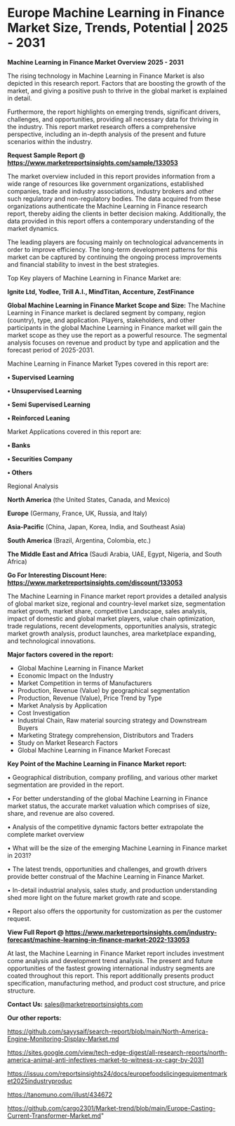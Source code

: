 # Europe Machine Learning in Finance Market Size, Trends, Potential | 2025 - 2031

<Strong> Machine Learning in Finance Market Overview 2025 - 2031</strong>

The rising technology in Machine Learning in Finance Market is also depicted in this research report. Factors that are boosting the growth of the market, and giving a positive push to thrive in the global market is explained in detail.

Furthermore, the report highlights on emerging trends, significant drivers, challenges, and opportunities, providing all necessary data for thriving in the industry. This report market research offers a comprehensive perspective, including an in-depth analysis of the present and future scenarios within the industry.

<strong>Request Sample Report @ <a href=https://www.marketreportsinsights.com/sample/133053>https://www.marketreportsinsights.com/sample/133053</a></strong>

The market overview included in this report provides information from a wide range of resources like government organizations, established companies, trade and industry associations, industry brokers and other such regulatory and non-regulatory bodies. The data acquired from these organizations authenticate the Machine Learning in Finance research report, thereby aiding the clients in better decision making. Additionally, the data provided in this report offers a contemporary understanding of the market dynamics.

The leading players are focusing mainly on technological advancements in order to improve efficiency. The long-term development patterns for this market can be captured by continuing the ongoing process improvements and financial stability to invest in the best strategies.

Top Key players of Machine Learning in Finance Market are:

<strong>Ignite Ltd, Yodlee, Trill A.I., MindTitan, Accenture, ZestFinance</strong>

<strong><b>Global Machine Learning in Finance Market Scope and Size:</b></strong>
The Machine Learning in Finance market is declared segment by company, region (country), type, and application. Players, stakeholders, and other participants in the global Machine Learning in Finance market will gain the market scope as they use the report as a powerful resource. The segmental analysis focuses on revenue and product by type and application and the forecast period of 2025-2031.

Machine Learning in Finance Market Types covered in this report are:

<strong>• Supervised Learning

• Unsupervised Learning

• Semi Supervised Learning

• Reinforced Leaning</strong>

Market Applications covered in this report are:

<strong>• Banks

• Securities Company

• Others</strong> 

Regional Analysis

<strong>North America</strong> (the United States, Canada, and Mexico)

<strong>Europe</strong> (Germany, France, UK, Russia, and Italy)

<strong>Asia-Pacific</strong> (China, Japan, Korea, India, and Southeast Asia)

<strong>South America</strong> (Brazil, Argentina, Colombia, etc.)

<strong>The Middle East and Africa</strong> (Saudi Arabia, UAE, Egypt, Nigeria, and South Africa)

<strong>Go For Interesting Discount Here: <a href=https://www.marketreportsinsights.com/discount/133053>https://www.marketreportsinsights.com/discount/133053</a></strong>

The Machine Learning in Finance market report provides a detailed analysis of global market size, regional and country-level market size, segmentation market growth, market share, competitive Landscape, sales analysis, impact of domestic and global market players, value chain optimization, trade regulations, recent developments, opportunities analysis, strategic market growth analysis, product launches, area marketplace expanding, and technological innovations.

<strong><b>Major factors covered in the report:</b></strong>
<ul>
  <li>Global Machine Learning in Finance Market </li>
  <li>Economic Impact on the Industry</li>
  <li>Market Competition in terms of Manufacturers</li>
  <li>Production, Revenue (Value) by geographical segmentation</li>
  <li>Production, Revenue (Value), Price Trend by Type</li>
  <li>Market Analysis by Application</li>
  <li>Cost Investigation</li>
  <li>Industrial Chain, Raw material sourcing strategy and Downstream Buyers</li>
  <li>Marketing Strategy comprehension, Distributors and Traders</li>
  <li>Study on Market Research Factors</li>
  <li>Global Machine Learning in Finance Market Forecast</li>
</ul>

<strong><b>Key Point of the Machine Learning in Finance Market report:</b></strong>

• Geographical distribution, company profiling, and various other market segmentation are provided in the report.

• For better understanding of the global Machine Learning in Finance market status, the accurate market valuation which comprises of size, share, and revenue are also covered.

• Analysis of the competitive dynamic factors better extrapolate the complete market overview

• What will be the size of the emerging Machine Learning in Finance market in 2031?

• The latest trends, opportunities and challenges, and growth drivers provide better construal of the Machine Learning in Finance Market.

• In-detail industrial analysis, sales study, and production understanding shed more light on the future market growth rate and scope.

• Report also offers the opportunity for customization as per the customer request.

<strong><b>View Full Report @ <a href=https://www.marketreportsinsights.com/industry-forecast/machine-learning-in-finance-market-2022-133053>https://www.marketreportsinsights.com/industry-forecast/machine-learning-in-finance-market-2022-133053</a></b></strong>


At last, the Machine Learning in Finance Market report includes investment come analysis and development trend analysis. The present and future opportunities of the fastest growing international industry segments are coated throughout this report. This report additionally presents product specification, manufacturing method, and product cost structure, and price structure.

<strong>Contact Us:</strong>
sales@marketreportsinsights.com

<strong>Our other reports:</strong>

<a href=https://github.com/sayysaif/search-report/blob/main/North-America-Engine-Monitoring-Display-Market.md>https://github.com/sayysaif/search-report/blob/main/North-America-Engine-Monitoring-Display-Market.md</a>

<a href=https://sites.google.com/view/tech-edge-digest/all-research-reports/north-america-animal-anti-infectives-market-to-witness-xx-cagr-by-2031>https://sites.google.com/view/tech-edge-digest/all-research-reports/north-america-animal-anti-infectives-market-to-witness-xx-cagr-by-2031</a>

<a href=https://issuu.com/reportsinsights24/docs/europefoodslicingequipmentmarket2025industryproduc>https://issuu.com/reportsinsights24/docs/europefoodslicingequipmentmarket2025industryproduc</a>

<a href=https://tanomuno.com/illust/434672>https://tanomuno.com/illust/434672</a>

<a href=https://github.com/cargo2301/Market-trend/blob/main/Europe-Casting-Current-Transformer-Market.md>https://github.com/cargo2301/Market-trend/blob/main/Europe-Casting-Current-Transformer-Market.md</a>"
